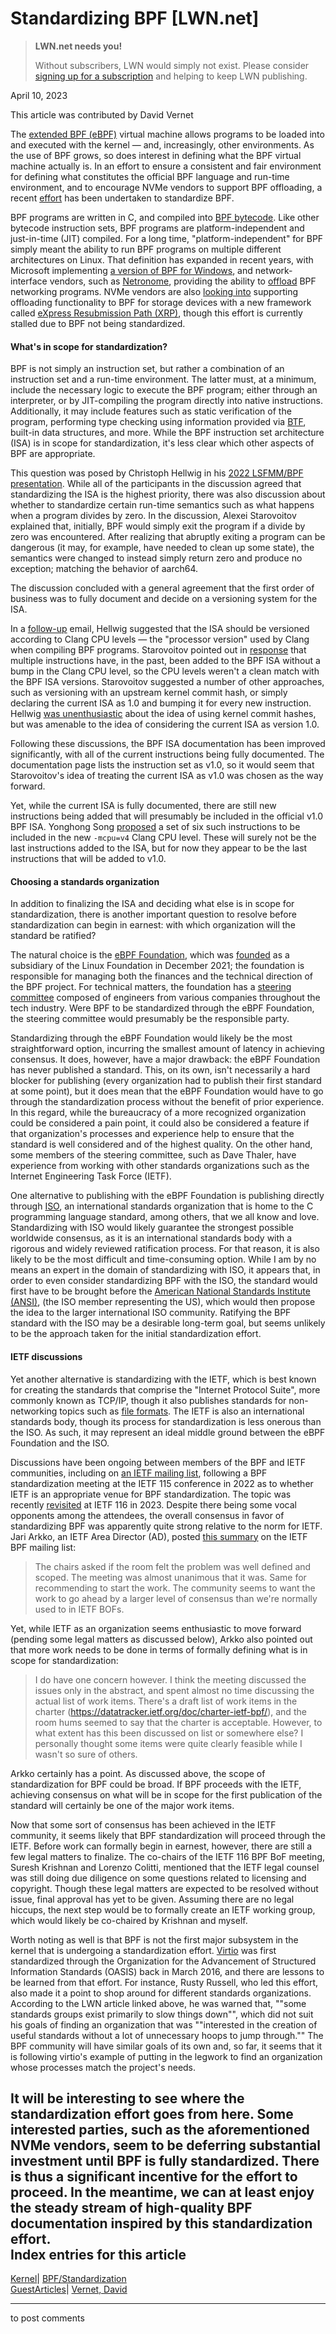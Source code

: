 # Standardizing BPF [LWN.net]

> **LWN.net needs you!**
> 
> Without subscribers, LWN would simply not exist. Please consider [signing up for a subscription](/Promo/nst-nag2/subscribe) and helping to keep LWN publishing. 

April 10, 2023

This article was contributed by David Vernet

The [extended BPF (eBPF)](/Articles/599755/) virtual machine allows programs to be loaded into and executed with the kernel — and, increasingly, other environments. As the use of BPF grows, so does interest in defining what the BPF virtual machine actually is. In an effort to ensure a consistent and fair environment for defining what constitutes the official BPF language and run-time environment, and to encourage NVMe vendors to support BPF offloading, a recent [effort](/ml/bpf/DM4PR21MB3440837AE8F54F8E6EA5D475A3119@DM4PR21MB3440.namprd21.prod.outlook.com/) has been undertaken to standardize BPF. 

BPF programs are written in C, and compiled into [BPF bytecode](https://docs.kernel.org/bpf/instruction-set.html). Like other bytecode instruction sets, BPF programs are platform-independent and just-in-time (JIT) compiled. For a long time, "platform-independent" for BPF simply meant the ability to run BPF programs on multiple different architectures on Linux. That definition has expanded in recent years, with Microsoft implementing [a version of BPF for Windows](/Articles/857215/), and network-interface vendors, such as [Netronome](https://www.netronome.com/products/agilio-software/agilio-ebpf-software/), providing the ability to [offload](http://vger.kernel.org/lpc-bpf2018.html#session-8) BPF networking programs. NVMe vendors are also [looking into](https://www.snia.org/educational-library/nvme-computational-storage-update-standard-2022) supporting offloading functionality to BPF for storage devices with a new framework called [eXpress Resubmission Path (XRP)](https://www.usenix.org/conference/osdi22/presentation/zhong), though this effort is currently stalled due to BPF not being standardized. 

#### What's in scope for standardization?

BPF is not simply an instruction set, but rather a combination of an instruction set and a run-time environment. The latter must, at a minimum, include the necessary logic to execute the BPF program; either through an interpreter, or by JIT-compiling the program directly into native instructions. Additionally, it may include features such as static verification of the program, performing type checking using information provided via [BTF](https://www.kernel.org/doc/html/latest/bpf/btf.html), built-in data structures, and more. While the BPF instruction set architecture (ISA) is in scope for standardization, it's less clear which other aspects of BPF are appropriate. 

This question was posed by Christoph Hellwig in his [2022 LSFMM/BPF presentation](https://www.youtube.com/watch?v=9NmDqjfMKfo). While all of the participants in the discussion agreed that standardizing the ISA is the highest priority, there was also discussion about whether to standardize certain run-time semantics such as what happens when a program divides by zero. In the discussion, Alexei Starovoitov explained that, initially, BPF would simply exit the program if a divide by zero was encountered. After realizing that abruptly exiting a program can be dangerous (it may, for example, have needed to clean up some state), the semantics were changed to instead simply return zero and produce no exception; matching the behavior of aarch64. 

The discussion concluded with a general agreement that the first order of business was to fully document and decide on a versioning system for the ISA. 

In a [follow-up](/ml/bpf/20220510081657.GA12910@lst.de/) email, Hellwig suggested that the ISA should be versioned according to Clang CPU levels — the "processor version" used by Clang when compiling BPF programs. Starovoitov pointed out in [response](/ml/bpf/CAADnVQKBbh6T0-cs0WB2bsapg0wbb9Zu1az==CHD19sxeD5o_g@mail.gmail.com/) that multiple instructions have, in the past, been added to the BPF ISA without a bump in the Clang CPU level, so the CPU levels weren't a clean match with the BPF ISA versions. Starovoitov suggested a number of other approaches, such as versioning with an upstream kernel commit hash, or simply declaring the current ISA as 1.0 and bumping it for every new instruction. Hellwig [was unenthusiastic](/ml/bpf/20220517091011.GA18723@lst.de/) about the idea of using kernel commit hashes, but was amenable to the idea of considering the current ISA as version 1.0. 

Following these discussions, the BPF ISA documentation has been improved significantly, with all of the current instructions being fully documented. The documentation page lists the instruction set as v1.0, so it would seem that Starovoitov's idea of treating the current ISA as v1.0 was chosen as the way forward. 

Yet, while the current ISA is fully documented, there are still new instructions being added that will presumably be included in the official v1.0 BPF ISA. Yonghong Song [proposed](/ml/bpf/01515302-c37d-2ee5-c950-2f556a4caad0@meta.com/) a set of six such instructions to be included in the new `-mcpu=v4` Clang CPU level. These will surely not be the last instructions added to the ISA, but for now they appear to be the last instructions that will be added to v1.0. 

#### Choosing a standards organization

In addition to finalizing the ISA and deciding what else is in scope for standardization, there is another important question to resolve before standardization can begin in earnest: with which organization will the standard be ratified? 

The natural choice is the [eBPF Foundation](https://ebpf.foundation/), which was [founded](https://www.linuxfoundation.org/press/press-release/facebook-google-isovalent-microsoft-and-netflix-launch-ebpf-foundation-as-part-of-the-linux-foundation) as a subsidiary of the Linux Foundation in December 2021; the foundation is responsible for managing both the finances and the technical direction of the BPF project. For technical matters, the foundation has a [steering committee](https://ebpf.foundation/bsc/) composed of engineers from various companies throughout the tech industry. Were BPF to be standardized through the eBPF Foundation, the steering committee would presumably be the responsible party. 

Standardizing through the eBPF Foundation would likely be the most straightforward option, incurring the smallest amount of latency in achieving consensus. It does, however, have a major drawback: the eBPF Foundation has never published a standard. This, on its own, isn't necessarily a hard blocker for publishing (every organization had to publish their first standard at some point), but it does mean that the eBPF Foundation would have to go through the standardization process without the benefit of prior experience. In this regard, while the bureaucracy of a more recognized organization could be considered a pain point, it could also be considered a feature if that organization's processes and experience help to ensure that the standard is well considered and of the highest quality. On the other hand, some members of the steering committee, such as Dave Thaler, have experience from working with other standards organizations such as the Internet Engineering Task Force (IETF). 

One alternative to publishing with the eBPF Foundation is publishing directly through [ISO](https://www.iso.org/home.html), an international standards organization that is home to the C programming language standard, among others, that we all know and love. Standardizing with ISO would likely guarantee the strongest possible worldwide consensus, as it is an international standards body with a rigorous and widely reviewed ratification process. For that reason, it is also likely to be the most difficult and time-consuming option. While I am by no means an expert in the domain of standardizing with ISO, it appears that, in order to even consider standardizing BPF with the ISO, the standard would first have to be brought before the [American National Standards Institute (ANSI)](https://ansi.org/), (the ISO member representing the US), which would then propose the idea to the larger international ISO community. Ratifying the BPF standard with the ISO may be a desirable long-term goal, but seems unlikely to be the approach taken for the initial standardization effort. 

#### IETF discussions

Yet another alternative is standardizing with the IETF, which is best known for creating the standards that comprise the "Internet Protocol Suite", more commonly known as TCP/IP, though it also publishes standards for non-networking topics such as [file formats](https://www.rfc-editor.org/info/rfc9116). The IETF is also an international standards body, though its process for standardization is less onerous than the ISO. As such, it may represent an ideal middle ground between the eBPF Foundation and the ISO. 

Discussions have been ongoing between members of the BPF and IETF communities, including on [an IETF mailing list](https://mailarchive.ietf.org/arch/browse/bpf/), following a BPF standardization meeting at the IETF 115 conference in 2022 as to whether IETF is an appropriate venue for BPF standardization. The topic was recently [revisited](https://www.youtube.com/watch?v=CSGQmAloqho) at IETF 116 in 2023. Despite there being some vocal opponents among the attendees, the overall consensus in favor of standardizing BPF was apparently quite strong relative to the norm for IETF. Jari Arkko, an IETF Area Director (AD), posted [this summary](https://mailarchive.ietf.org/arch/msg/bpf/JTUytbt_kEscF0oC_P8LvRREFo0/) on the IETF BPF mailing list: 

> The chairs asked if the room felt the problem was well defined and scoped. The meeting was almost unanimous that it was. Same for recommending to start the work. The community seems to want the work to go ahead by a larger level of consensus than we're normally used to in IETF BOFs. 

Yet, while IETF as an organization seems enthusiastic to move forward (pending some legal matters as discussed below), Arkko also pointed out that more work needs to be done in terms of formally defining what is in scope for standardization: 

> I do have one concern however. I think the meeting discussed the issues only in the abstract, and spent almost no time discussing the actual list of work items. There's a draft list of work items in the charter (<https://datatracker.ietf.org/doc/charter-ietf-bpf/>), and the room hums seemed to say that the charter is acceptable. However, to what extent has this been discussed on list or somewhere else? I personally thought some items were quite clearly feasible while I wasn't so sure of others. 

Arkko certainly has a point. As discussed above, the scope of standardization for BPF could be broad. If BPF proceeds with the IETF, achieving consensus on what will be in scope for the first publication of the standard will certainly be one of the major work items. 

Now that some sort of consensus has been achieved in the IETF community, it seems likely that BPF standardization will proceed through the IETF. Before work can formally begin in earnest, however, there are still a few legal matters to finalize. The co-chairs of the IETF 116 BPF BoF meeting, Suresh Krishnan and Lorenzo Colitti, mentioned that the IETF legal counsel was still doing due diligence on some questions related to licensing and copyright. Though these legal matters are expected to be resolved without issue, final approval has yet to be given. Assuming there are no legal hiccups, the next step would be to formally create an IETF working group, which would likely be co-chaired by Krishnan and myself. 

Worth noting as well is that BPF is not the first major subsystem in the kernel that is undergoing a standardization effort. [Virtio](/Articles/580186/) was first standardized through the Organization for the Advancement of Structured Information Standards (OASIS) back in March 2016, and there are lessons to be learned from that effort. For instance, Rusty Russell, who led this effort, also made it a point to shop around for different standards organizations. According to the LWN article linked above, he was warned that, ""some standards groups exist primarily to slow things down"", which did not suit his goals of finding an organization that was ""interested in the creation of useful standards without a lot of unnecessary hoops to jump through."" The BPF community will have similar goals of its own and, so far, it seems that it is following virtio's example of putting in the legwork to find an organization whose processes match the project's needs. 

It will be interesting to see where the standardization effort goes from here. Some interested parties, such as the aforementioned NVMe vendors, seem to be deferring substantial investment until BPF is fully standardized. There is thus a significant incentive for the effort to proceed. In the meantime, we can at least enjoy the steady stream of high-quality BPF documentation inspired by this standardization effort.  
Index entries for this article  
---  
[Kernel](/Kernel/Index)| [BPF/Standardization](/Kernel/Index#BPF-Standardization)  
[GuestArticles](/Archives/GuestIndex/)| [Vernet, David](/Archives/GuestIndex/#Vernet_David)  
  


* * *

to post comments 
